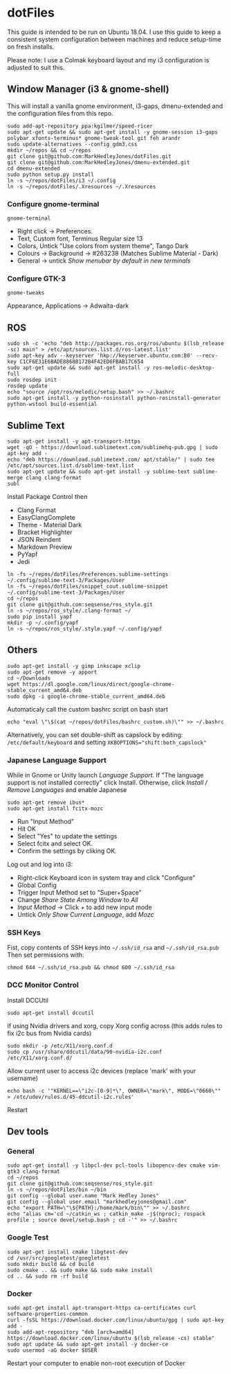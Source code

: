 # dotFiles

This guide is intended to be run on Ubuntu 18.04.
I use this guide to keep a consistent system configuration between machines and reduce setup-time on fresh installs.

Please note: I use a Colmak keyboard layout and my i3 configuration is adjusted to suit this. 

## Window Manager (i3 & gnome-shell)
This will install a vanilla gnome environment, i3-gaps, dmenu-extended and the configuration files from this repo.
```
sudo add-apt-repository ppa:kgilmer/speed-ricer
sudo apt-get update && sudo apt-get install -y gnome-session i3-gaps polybar xfonts-terminus* gnome-tweak-tool git feh arandr
sudo update-alternatives --config gdm3.css
mkdir ~/repos && cd ~/repos
git clone git@github.com:MarkHedleyJones/dotFiles.git
git clone git@github.com:MarkHedleyJones/dmenu-extended.git
cd dmenu-extended
sudo python setup.py install
ln -s ~/repos/dotFiles/i3 ~/.config
ln -s ~/repos/dotFiles/.Xresources ~/.Xresources
```

### Configure gnome-terminal

```gnome-terminal```

* Right click -> Preferences.
* Text, Custom font, Terminus Regular size 13
* Colors, Untick "Use colors from system theme", Tango Dark
* Colours -> Background -> #263238 (Matches Sublime Material - Dark)
* General -> untick *Show menubar by default in new terminals*


### Configure GTK-3
```
gnome-tweaks
```
Appearance, Applications -> Adwaita-dark

## ROS
```
sudo sh -c 'echo "deb http://packages.ros.org/ros/ubuntu $(lsb_release -sc) main" > /etc/apt/sources.list.d/ros-latest.list'
sudo apt-key adv --keyserver 'hkp://keyserver.ubuntu.com:80' --recv-key C1CF6E31E6BADE8868B172B4F42ED6FBAB17C654
sudo apt-get update && sudo apt-get install -y ros-melodic-desktop-full
sudo rosdep init
rosdep update
echo "source /opt/ros/melodic/setup.bash" >> ~/.bashrc
sudo apt-get install -y python-rosinstall python-rosinstall-generator python-wstool build-essential
```

## Sublime Text
```
sudo apt-get install -y apt-transport-https
wget -qO - https://download.sublimetext.com/sublimehq-pub.gpg | sudo apt-key add -
echo "deb https://download.sublimetext.com/ apt/stable/" | sudo tee /etc/apt/sources.list.d/sublime-text.list
sudo apt-get update && sudo apt-get install -y sublime-text sublime-merge clang clang-format
subl
```
Install Package Control then
* Clang Format
* EasyClangComplete
* Theme - Material Dark
* Bracket Highlighter
* JSON Reindent
* Markdown Preview
* PyYapf
* Jedi
```
ln -fs ~/repos/dotFiles/Preferences.sublime-settings ~/.config/sublime-text-3/Packages/User
ln -fs ~/repos/dotFiles/snippet_cout.sublime-snippet ~/.config/sublime-text-3/Packages/User
cd ~/repos
git clone git@github.com:seqsense/ros_style.git
ln -s ~/repos/ros_style/.clang-format ~/
sudo pip install yapf
mkdir -p ~/.config/yapf
ln -s ~/repos/ros_style/.style.yapf ~/.config/yapf

```

## Others
```
sudo apt-get install -y gimp inkscape xclip
sudo apt-get remove -y apport
cd ~/Downloads
wget https://dl.google.com/linux/direct/google-chrome-stable_current_amd64.deb
sudo dpkg -i google-chrome-stable_current_amd64.deb
```
Automaticaly call the custom bashrc script on bash start

    echo "eval \"\$(cat ~/repos/dotFiles/bashrc_custom.sh)\"" >> ~/.bashrc

Alternatively, you can set double-shift as capslock by editing:
`/etc/default/keyboard` and setting `XKBOPTIONS="shift:both_capslock"`

### Japanese Language Support
While in Gnome or Unity launch *Language Support*.
If "The language support is not installed correctly" click Install.
Otherwise, click *Install / Remove Languages* and enable Japanese

```
sudo apt-get remove ibus*
sudo apt-get install fcitx-mozc
```
* Run "Input Method"
* Hit OK
* Select "Yes" to update the settings
* Select fcitx and select OK.
* Confirm the settings by cliking OK.

Log out and log into i3:
* Right-click Keyboard icon in system tray and click "Configure"
* Global Config
* Trigger Input Method set to "Super+Space"
* Change *Share State Among Window* to *All*
* *Input Method* -> Click *+* to add new input mode
* Untick *Only Show Current Language*, add *Mozc*

### SSH Keys
Fist, copy contents of SSH keys into `~/.ssh/id_rsa` and `~/.ssh/id_rsa.pub`
Then set permissions with:
```
chmod 644 ~/.ssh/id_rsa.pub && chmod 600 ~/.ssh/id_rsa
```

### DCC Monitor Control
Install DCCUtil

    sudo apt-get install dccutil

If using Nvidia drivers and xorg, copy Xorg config across (this adds rules to fix i2c bus from Nvidia cards)
    
    sudo mkdir -p /etc/X11/xorg.conf.d
    sudo cp /usr/share/ddcutil/data/90-nvidia-i2c.conf /etc/X11/xorg.conf.d/

Allow current user to access i2c devices (replace 'mark' with your username)

    echo bash -c '"KERNEL==\"i2c-[0-9]*\", OWNER=\"mark\", MODE=\"0660\"" > /etc/udev/rules.d/45-ddcutil-i2c.rules'

Restart





## Dev tools
### General
```
sudo apt-get install -y libpcl-dev pcl-tools libopencv-dev cmake vim-gtk3 clang-format
cd ~/repos
git clone git@github.com:seqsense/ros_style.git
ln -s ~/repos/dotFiles/bin ~/bin
git config --global user.name "Mark Hedley Jones"
git config --global user.email "markhedleyjones@gmail.com"
echo "export PATH=\"\${PATH}:/home/mark/bin\"" >> ~/.bashrc
echo "alias cm='cd ~/catkin_ws ; catkin_make -j$(nproc); rospack profile ; source devel/setup.bash ; cd -'" >> ~/.bashrc
```

### Google Test
```
sudo apt-get install cmake libgtest-dev
cd /usr/src/googletest/googletest
sudo mkdir build && cd build
sudo cmake .. && sudo make && sudo make install
cd .. && sudo rm -rf build
```

### Docker
```
sudo apt-get install apt-transport-https ca-certificates curl software-properties-common
curl -fsSL https://download.docker.com/linux/ubuntu/gpg | sudo apt-key add -
sudo add-apt-repository "deb [arch=amd64] https://download.docker.com/linux/ubuntu $(lsb_release -cs) stable"
sudo apt update && sudo apt-get install -y docker-ce
sudo usermod -aG docker $USER
```
Restart your computer to enable non-root execution of Docker
